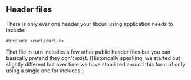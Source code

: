 ## Header files

There is only ever one header your libcurl using application needs to include:

    #include <curl/curl.h>

That file in turn includes a few other public header files but you can
basically pretend they don't exist. (Historically speaking, we started out
slightly different but over time we have stabilized around this form of only
using a single one for includes.)

